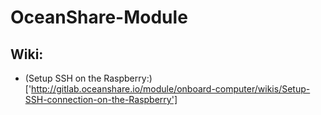 # OceanShare-Module

## Wiki:

* (Setup SSH on the Raspberry:)['http://gitlab.oceanshare.io/module/onboard-computer/wikis/Setup-SSH-connection-on-the-Raspberry']


